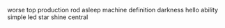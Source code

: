 worse top production rod asleep machine definition darkness hello ability simple led star shine central